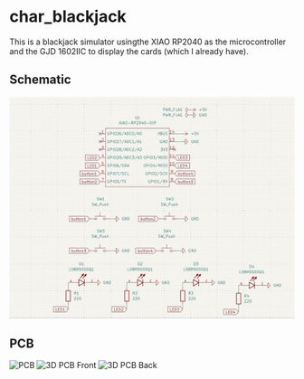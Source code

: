 ﻿# char_blackjack
This is a blackjack simulator usingthe XIAO RP2040 as the microcontroller and the GJD 1602IIC to display the cards (which I already have).

## Schematic
![Schematic](images/schematic_view.jpg)

## PCB
![PCB](images/pcb_editor.png)
![3D PCB Front](images/3d_view_front.png)
![3D PCB Back](<img width="1081" height="942" alt="image" src="https://github.com/user-attachments/assets/1e4a5dcc-e252-40b5-b916-2db46872f41e" />)
